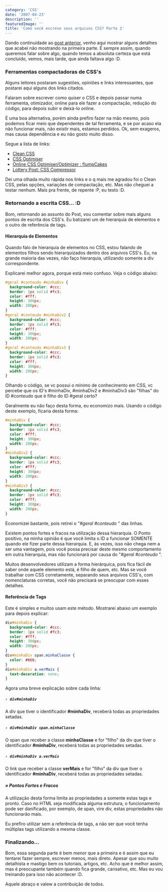 ```yaml
---
category: 'CSS'
date: '2007-04-23'
description: ''
featuredImage: ''
title: 'Como você escreve seus arquivos CSS? Parte 2'
---
```


Dando continuidade ao [post anterior](/como-voce-escreve-seus-arquivos-css), venho aqui mostrar alguns detalhes que acabei não mostrando na primeira parte. É sempre assim, quando queremos falar sobre algo, quando temos a absoluta certeza que está concluído, vemos, mais tarde, que ainda faltava algo :D.

### Ferramentas compactadoras de CSS's

Alguns leitores postaram sugestões, opiniões e links interessantes, que postarei aqui alguns dos links citados.

Falaram sobre escrever como quiser o CSS e depois passar numa ferramenta, otimizador, online para ele fazer a compactação, redução do código, para depois subir e deixá-lo online.

É uma boa alternativa, porém ainda prefiro fazer na mão mesmo, pois podemos ficar meio que dependentes de tal ferramenta, e se por acaso ela não funcionar mais, não existir mais, estamos perdidos. Ok, sem exageros, mas causa dependência e eu não gosto muito disso.

Segue a lista de links:

- [Clean CSS](http://www.cleancss.com/)
- [CSS Optimiser](http://www.cssoptimiser.com/)
- [Online CSS Optimiser/Optimizer : flumpCakes](http://flumpcakes.co.uk/css/optimiser/)
- [Lottery Post: CSS Compressor](http://www.lotterypost.com/css-compress.asp)

Dei uma olhada muito rápida nos links e o q mais me agradou foi o Clean CSS, pelas opções, variações de compactação, etc. Mas não cheguei a testar nenhum. Mais pra frente, de repente :P, eu testo :D.

### Retornando a escrita CSS... :D

Bom, retornando ao assunto do Post, vou comentar sobre mais alguns pontos de escrita dos CSS's. Eu batizarei um de hierarquia de elementos e o outro de referência de tags.

#### Hierarquia de Elementos

Quando falo de hierarquia de elementos no CSS, estou falando de elementos filhos sendo hierarquizados dentro dos arquivos CSS's. Eu, na grande maioria das vezes, não faço hierarquia, utilizando somente a div correspondente.

Explicarei melhor agora, porque está meio confuso. Veja o código abaixo:

```css
#geral #conteudo #minhaDiv {
  background-color: #ccc;
  border: 1px solid #fc3;
  color: #fff;
  height: 300px;
  width: 200px;
}
#geral #conteudo #minhaDiv2 {
  background-color: #ccc;
  border: 1px solid #fc3;
  color: #fff;
  height: 300px;
  width: 200px;
}
#geral #conteudo #minhaDiv3 {
  background-color: #ccc;
  border: 1px solid #fc3;
  color: #fff;
  height: 300px;
  width: 200px;
}
```

Olhando o código, se vc possui o mínimo de conhecimento em CSS, vc percebe que os ID's #minhaDiv, #minhaDiv2 e #minhaDiv3 são "filhas" do ID #conteudo que é filho do ID #geral certo?

Geralmente eu não faço desta forma, eu economizo mais. Usando o código deste exemplo, ficaria desta forma:

```css
#minhaDiv {
  background-color: #ccc;
  border: 1px solid #fc3;
  color: #fff;
  height: 300px;
  width: 200px;
}
#minhaDiv2 {
  background-color: #ccc;
  border: 1px solid #fc3;
  color: #fff;
  height: 300px;
  width: 200px;
}
#minhaDiv3 {
  background-color: #ccc;
  border: 1px solid #fc3;
  color: #fff;
  height: 300px;
  width: 200px;
}
```

Economizei bastante, pois retirei o "_#geral #conteudo_ " das linhas.

Existem pontos fortes e fracos na utilização dessa hierarquia. O Ponto positivo, na minha opinião é que você limita o ID a funcionar SOMENTE quando ele fizer parte dessa hierarquia. E, às vezes, isso não chega nem a ser uma vantagem, pois você possa precisar deste mesmo comportamento em outra hierarquia, mas não funcionará por causa do "_#geral #conteudo_ ".

Muitos desenvolvedores utilizam a forma hierárquica, pois fica fácil de saber onde aquele elemento está, é filho de quem, etc. Mas se você trabalhar com CSS corretamente, separando seus arquivos CSS's, com nomenclaturas corretas, você não precisará se preocupar com esses detalhes.

#### Referência de Tags

Este é simples e muitos usam este método. Mostrarei abaixo um exemplo para depois explicar:

```css
div#minhaDiv {
  background-color: #ccc;
  border: 1px solid #fc3;
  color: #fff;
  height: 300px;
  width: 200px;
}
div#minhaDiv span.minhaClasse {
  color: #666;
}
div#minhaDiv a.verMais {
  text-decoration: none;
}
```

Agora uma breve explicação sobre cada linha:

##### `› div#minhaDiv`

A div que tiver o identificador **#minhaDiv**, receberá todas as propriedades setadas.

##### `› div#minhaDiv span.minhaClasse`

O span que receber a classe **minhaClasse** e for "filho" da div que tiver o identificador **#minhaDiv**, receberá todas as propriedades setadas.

##### `› div#minhaDiv a.verMais`

O link que receber a classe **verMais** e for "filho" da div que tiver o identificador **#minhaDiv**, receberá todas as propriedades setadas.

##### » Pontos Fortes e Fracos

A utilização desta forma limita as propriedades a somente estas tags e pronto. Caso no HTML seja modificada alguma estrutura, o funcionamento pode ser danificado, por exemplo, de span, vire div, estas propriedades não funcionarão mais.

Eu prefiro utilizar sem a referência de tags, a não ser que você tenha múltiplas tags utilizando a mesma classe.

### Finalizando...

Bom, essa segunda parte é bem menor que a primeira e é assim que eu tentarei fazer sempre, escrever menos, mais direto. Apesar que sou muito detalhista e mastigo bem os tutoriais, artigos, etc. Acho que é melhor assim, mas é preocupante também quando fica grande, cansativo, etc. Mas eu vou treinando para isso não acontecer :D.

Aquele abraço e valew a contribuição de todos.
